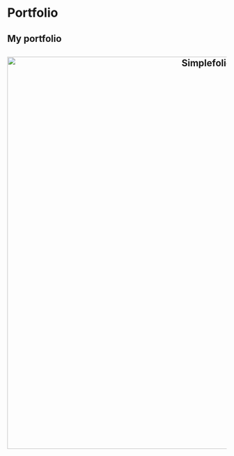 # Portfolio

## My portfolio

<h2 align="center">
  <img src="https://github.com/Orlando17544/Portfolio/blob/main/portfolio.gif" alt="Simplefolio" width="900px" />
  <br>
</h2>
